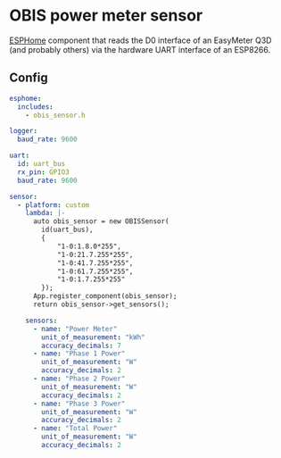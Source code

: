 # OBIS power meter sensor

[ESPHome] component that reads the D0 interface of an EasyMeter Q3D (and
probably others) via the hardware UART interface of an ESP8266.

[ESPHome]: https://esphome.io/

## Config

```yaml
esphome:
  includes:
    - obis_sensor.h

logger:
  baud_rate: 9600

uart:
  id: uart_bus
  rx_pin: GPIO3
  baud_rate: 9600

sensor:
  - platform: custom
    lambda: |-
      auto obis_sensor = new OBISSensor(
        id(uart_bus),
        {
            "1-0:1.8.0*255",
            "1-0:21.7.255*255",
            "1-0:41.7.255*255",
            "1-0:61.7.255*255",
            "1-0:1.7.255*255"
        });
      App.register_component(obis_sensor);
      return obis_sensor->get_sensors();

    sensors:
      - name: "Power Meter"
        unit_of_measurement: "kWh"
        accuracy_decimals: 7
      - name: "Phase 1 Power"
        unit_of_measurement: "W"
        accuracy_decimals: 2
      - name: "Phase 2 Power"
        unit_of_measurement: "W"
        accuracy_decimals: 2
      - name: "Phase 3 Power"
        unit_of_measurement: "W"
        accuracy_decimals: 2
      - name: "Total Power"
        unit_of_measurement: "W"
        accuracy_decimals: 2
```
